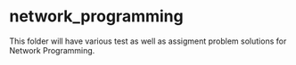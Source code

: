 # network_programming
This folder will have various test as well as assigment problem solutions for Network Programming.
